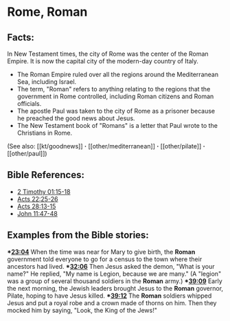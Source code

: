 # Rome, Roman #

## Facts: ##

In New Testament times, the city of Rome was the center of the Roman Empire. It is now the capital city of the modern-day country of Italy.

 * The Roman Empire ruled over all the regions around the Mediterranean Sea, including Israel.
 * The term, "Roman" refers to anything relating to the regions that the government in Rome controlled, including Roman citizens and Roman officials.
 * The apostle Paul was taken to the city of Rome as a prisoner because he preached the good news about Jesus.
 * The New Testament book of "Romans" is a letter that Paul wrote to the Christians in Rome.

(See also: [[kt/goodnews]] **·** [[other/mediterranean]] **·** [[other/pilate]] **·** [[other/paul]])

## Bible References: ##

* [2 Timothy 01:15-18](en/tn/2ti/help/01/15)
* [Acts 22:25-26](en/tn/act/help/22/25)
* [Acts 28:13-15](en/tn/act/help/28/13)
* [John 11:47-48](en/tn/jhn/help/11/47)

## Examples from the Bible stories: ##

  __*[23:04](en/tn/obs/help/23/04)__ When the time was near for Mary to give birth, the __Roman__ government told everyone to go for a census to the town where their ancestors had lived. 
  __*[32:06](en/tn/obs/help/32/06)__ Then Jesus asked the demon, "What is your name?" He replied, "My name is Legion, because we are many." (A "legion" was a group of several thousand soldiers in the __Roman__ army.)
  __*[39:09](en/tn/obs/help/39/09)__ Early the next morning, the Jewish leaders brought Jesus to the __Roman__ governor, Pilate, hoping to have Jesus killed.
  __*[39:12](en/tn/obs/help/39/12)__ The __Roman__ soldiers whipped Jesus and put a royal robe and a crown made of thorns on him. Then they mocked him by saying, "Look, the King of the Jews!"
